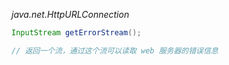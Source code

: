 *java.net.HttpURLConnection*
```java
InputStream getErrorStream();

// 返回一个流，通过这个流可以读取 web 服务器的错误信息

```